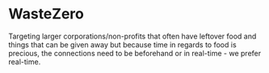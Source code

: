# WasteZero

Targeting larger corporations/non-profits that often have leftover food and things that can be given away but because time in regards to food is precious, the connections need to be beforehand or in real-time - we prefer real-time. 
